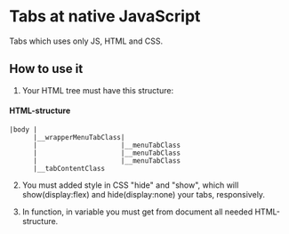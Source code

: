 Tabs at native JavaScript
=========================
Tabs which uses only JS, HTML and CSS.

How to use it
---------------
1) Your HTML tree must have this structure:

#### HTML-structure

    |body |
          |__wrapperMenuTabClass|
          |                     |__menuTabClass
          |                     |__menuTabClass
          |                     |__menuTabClass
          |__tabContentClass
        
2) You must added style in CSS "hide" and "show", which will show(display:flex) and hide(display:none) your tabs, responsively.

3) In function, in variable you must get from document all needed HTML-structure.

